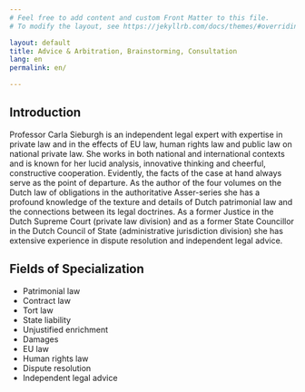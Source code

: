 ```yaml
---
# Feel free to add content and custom Front Matter to this file.
# To modify the layout, see https://jekyllrb.com/docs/themes/#overriding-theme-defaults

layout: default
title: Advice & Arbitration, Brainstorming, Consultation
lang: en
permalink: en/

---
```

## Introduction

Professor Carla Sieburgh is an independent legal expert with expertise in
private law and in the effects of EU law, human rights law and public law on
national private law. She works in both national and international contexts and
is known for her lucid analysis, innovative thinking and cheerful, constructive
cooperation. Evidently, the facts of the case at hand always serve as the point
of departure. As the author of the four volumes on the Dutch law of obligations
in the authoritative Asser-series she has a profound knowledge of the texture
and details of Dutch patrimonial law and the connections between its legal
doctrines. As a former Justice in the Dutch Supreme Court (private law division)
and as a former State Councillor in the Dutch Council of State (administrative
jurisdiction division) she has extensive experience in dispute resolution and
independent legal advice.

## Fields of Specialization
- Patrimonial law
- Contract law
- Tort law
- State liability
- Unjustified enrichment
- Damages
- EU law
- Human rights law
- Dispute resolution
- Independent legal advice
